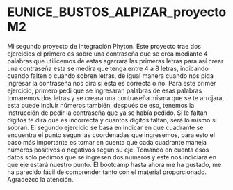 # EUNICE_BUSTOS_ALPIZAR_proyectoM2
Mi segundo proyecto de integración Phyton.
Este proyecto trae dos ejercicios el primero es sobre una contraseña que se crea mediante 4 palabras que utilicemos de estas agarrara las primeras letras para así crear una contraseña esta se medira que tenga entre 4 a 8 letras, indicando cuando falten o cuando sobren letras, de igual manera cuando nos pida ingresar la contraseña nos dira si esta es correcta o no. Para este primer ejercicio, primero pedi que se ingresaran palabras de esas palabras tomaremos dos letras y se creara una contraseña misma que se te arrojara, esta puede incluir números también, después de eso, tenemos la instrucción de pedir la contraseña que ya se había pedido. Si le faltan digitos te dirá que es incorrecta y cuantos digitos faltan, será lo mismo si sobran.
El segundo ejercicio se basa en indicar en que cuadrante se encuentra el punto segun las coordenadas que ingresemos, para esto el paso más importante es tomar en cuenta que cada cuadrante maneja números positivos o negativos segun su eje. Tomando en cuenta esos datos solo pedimos que se ingresen dos numeros y este nos indiciara en que eje estará nuestro punto.
El bootcamp hasta ahora me ha gustado, me ha parecido fácil de comprender tanto con el material proporcionado. Agradezco la atención.
